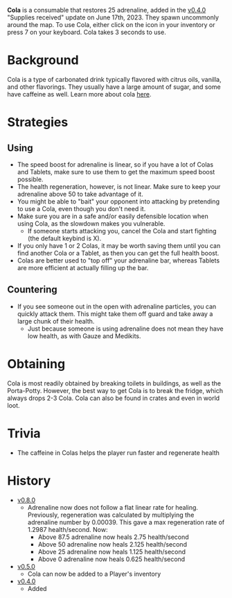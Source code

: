 **Cola** is a consumable that restores 25 adrenaline, added in the [v0.4.0](https://github.com/HasangerGames/suroi/releases/tag/v0.4.0) "Supplies received" update on June 17th, 2023. They spawn uncommonly around the map. To use Cola, either click on the icon in your inventory or press 7 on your keyboard. Cola takes 3 seconds to use.

# Background

Cola is a type of carbonated drink typically flavored with citrus oils, vanilla, and other flavorings. They usually have a large amount of sugar, and some have caffeine as well. Learn more about cola [here](https://en.wikipedia.org/wiki/Cola).

# Strategies

## Using

- The speed boost for adrenaline is linear, so if you have a lot of Colas and Tablets, make sure to use them to get the maximum speed boost possible.
- The health regeneration, however, is not linear. Make sure to keep your adrenaline above 50 to take advantage of it.
- You might be able to "bait" your opponent into attacking by pretending to use a Cola, even though you don't need it.
- Make sure you are in a safe and/or easily defensible location when using Cola, as the slowdown makes you vulnerable.
  - If someone starts attacking you, cancel the Cola and start fighting (the default keybind is X).
- If you only have 1 or 2 Colas, it may be worth saving them until you can find another Cola or a Tablet, as then you can get the full health boost.
- Colas are better used to "top off" your adrenaline bar, whereas Tablets are more efficient at actually filling up the bar.

## Countering

- If you see someone out in the open with adrenaline particles, you can quickly attack them. This might take them off guard and take away a large chunk of their health.
  - Just because someone is using adrenaline does not mean they have low health, as with Gauze and Medikits.

# Obtaining

Cola is most readily obtained by breaking toilets in buildings, as well as the Porta-Potty. However, the best way to get Cola is to break the fridge, which always drops 2-3 Cola. Cola can also be found in crates and even in world loot.

# Trivia

- The caffeine in Colas helps the player run faster and regenerate health

# History

- [v0.8.0](https://github.com/HasangerGames/suroi/releases/tag/v0.8.0)
  - Adrenaline now does not follow a flat linear rate for healing. Previously, regeneration was calculated by multiplying the adrenaline number by 0.00039. This gave a max regeneration rate of 1.2987 health/second. Now:
    - Above 87.5 adrenaline now heals 2.75 health/second
    - Above 50 adrenaline now heals 2.125 health/second
    - Above 25 adrenaline now heals 1.125 health/second
    - Above 0 adrenaline now heals 0.625 health/second
- [v0.5.0](https://github.com/HasangerGames/suroi/releases/tag/v0.5.0)
  - Cola can now be added to a Player's inventory
- [v0.4.0](https://github.com/HasangerGames/suroi/releases/tag/v0.4.0)
  - Added
